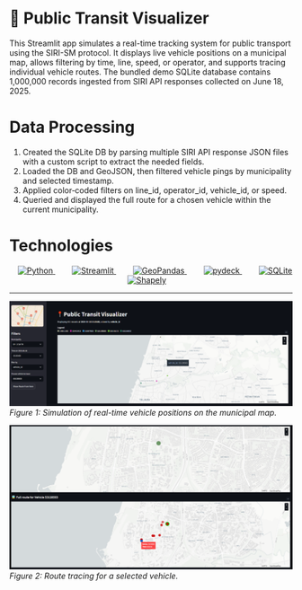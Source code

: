 # 📍 Public Transit Visualizer
This Streamlit app simulates a real-time tracking system for public transport using the SIRI-SM protocol. It displays live vehicle positions on a municipal map, allows filtering by time, line, speed, or operator, and supports tracing individual vehicle routes. The bundled demo SQLite database contains 1,000,000 records ingested from SIRI API responses collected on June 18, 2025.

# Data Processing
1. Created the SQLite DB by parsing multiple SIRI API response JSON files with a custom script to extract the needed fields.
2. Loaded the DB and GeoJSON, then filtered vehicle pings by municipality and selected timestamp.
3. Applied color‐coded filters on line_id, operator_id, vehicle_id, or speed.
4. Queried and displayed the full route for a chosen vehicle within the current municipality.

# Technologies
<p align="center">
  <a href="https://www.python.org/" style="margin: 0 15px;">
    <img src="https://img.shields.io/badge/Python-3.11-blue?logo=python" alt="Python" />
  </a>
  <a href="https://streamlit.io/" style="margin: 0 15px;">
    <img src="https://img.shields.io/badge/Streamlit-1.22-orange?logo=streamlit" alt="Streamlit" />
  </a>
  <a href="https://geopandas.org/" style="margin: 0 15px;">
    <img src="https://img.shields.io/badge/GeoPandas-0.14-teal?logo=geopandas" alt="GeoPandas" />
  </a>
  <a href="https://pydeck.gl/" style="margin: 0 15px;">
    <img src="https://img.shields.io/badge/pydeck-0.8-blue?logo=deck.gl" alt="pydeck" />
  </a>
  <a href="https://sqlite.org/" style="margin: 0 15px;">
    <img src="https://img.shields.io/badge/SQLite-3.39-lightgrey?logo=sqlite" alt="SQLite" />
  </a>
  <a href="https://shapely.readthedocs.io/" style="margin: 0 15px;">
    <img src="https://img.shields.io/badge/Shapely-2.1-green?logo=shapely" alt="Shapely" />
  </a>
</p>

---

![Main View](assets/main_view.png)  
*Figure 1: Simulation of real-time vehicle positions on the municipal map.*

![Route Tracing View](assets/route_tracing_view.png)  
*Figure 2: Route tracing for a selected vehicle.*